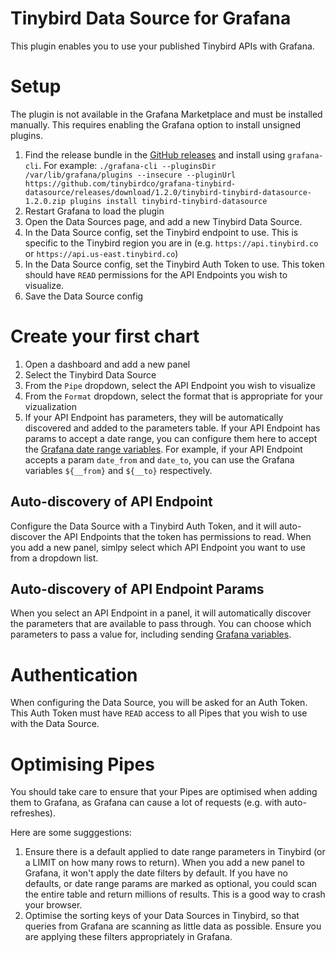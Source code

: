 # Tinybird Data Source for Grafana

This plugin enables you to use your published Tinybird APIs with Grafana.

# Setup

The plugin is not available in the Grafana Marketplace and must be installed manually. This requires enabling the Grafana option to install unsigned plugins.

1. Find the release bundle in the [GitHub releases](https://github.com/tinybirdco/grafana-tinybird-datasource/releases) and install using `grafana-cli`. For example: `./grafana-cli --pluginsDir /var/lib/grafana/plugins --insecure --pluginUrl https://github.com/tinybirdco/grafana-tinybird-datasource/releases/download/1.2.0/tinybird-tinybird-datasource-1.2.0.zip plugins install tinybird-tinybird-datasource`
2. Restart Grafana to load the plugin
3. Open the Data Sources page, and add a new Tinybird Data Source.
4. In the Data Source config, set the Tinybird endpoint to use. This is specific to the Tinybird region you are in (e.g. `https://api.tinybird.co` or `https://api.us-east.tinybird.co`)
5. In the Data Source config, set the Tinybird Auth Token to use. This token should have `READ` permissions for the API Endpoints you wish to visualize.
6. Save the Data Source config

# Create your first chart

1. Open a dashboard and add a new panel
2. Select the Tinybird Data Source
3. From the `Pipe` dropdown, select the API Endpoint you wish to visualize
4. From the `Format` dropdown, select the format that is appropriate for your vizualization
5. If your API Endpoint has parameters, they will be automatically discovered and added to the parameters table. If your API Endpoint has params to accept a date range, you can configure them here to accept the [Grafana date range variables](https://grafana.com/docs/grafana/v8.5/variables/variable-types/global-variables/). For example, if your API Endpoint accepts a param `date_from` and `date_to`, you can use the Grafana variables `${__from}` and `${__to}` respectively.

## Auto-discovery of API Endpoint
Configure the Data Source with a Tinybird Auth Token, and it will auto-discover the API Endpoints that the token has permissions to read. When you add a new panel, simlpy select which API Endpoint you want to use from a dropdown list.

## Auto-discovery of API Endpoint Params
When you select an API Endpoint in a panel, it will automatically discover the parameters that are available to pass through. You can choose which parameters to pass a value for, including sending [Grafana variables](https://grafana.com/docs/grafana/v8.5/variables/variable-types/global-variables/).

# Authentication

When configuring the Data Source, you will be asked for an Auth Token. This Auth Token must have `READ` access to all Pipes that you wish to use with the Data Source.

# Optimising Pipes

You should take care to ensure that your Pipes are optimised when adding them to Grafana, as Grafana can cause a lot of requests (e.g. with auto-refreshes).

Here are some sugggestions:
1. Ensure there is a default applied to date range parameters in Tinybird (or a LIMIT on how many rows to return). When you add a new panel to Grafana, it won't apply the date filters by default. If you have no defaults, or date range params are marked as optional, you could scan the entire table and return millions of results. This is a good way to crash your browser.
2. Optimise the sorting keys of your Data Sources in Tinybird, so that queries from Grafana are scanning as little data as possible. Ensure you are applying these filters appropriately in Grafana.
